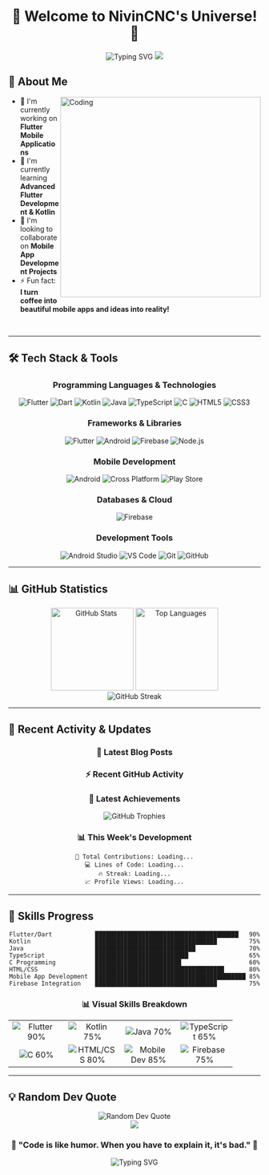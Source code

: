 <div align="center">
  
# 🚀 Welcome to NivinCNC's Universe! 🌟

<img src="https://readme-typing-svg.herokuapp.com?font=Fira+Code&size=35&duration=3000&pause=1000&color=00D9FF&center=true&vCenter=true&width=600&lines=Hi+there!+👋;I'm+NivinCNC;Software+Developer;Technology+Enthusiast;Always+Learning!" alt="Typing SVG" />

<img src="https://user-images.githubusercontent.com/73097560/115834477-dbab4500-a447-11eb-908a-139a6edaec5c.gif">

</div>

## 🎯 About Me

<img align="right" alt="Coding" width="400" src="https://cdn.dribbble.com/users/1162077/screenshots/3848914/programmer.gif">

- 🔭 I'm currently working on **Flutter Mobile Applications**
- 🌱 I'm currently learning **Advanced Flutter Development & Kotlin**
- 👯 I'm looking to collaborate on **Mobile App Development Projects**
- ⚡ Fun fact: **I turn coffee into beautiful mobile apps and ideas into reality!**

<br clear="right"/>

---

## 🛠️ Tech Stack & Tools

<div align="center">

### Programming Languages & Technologies
<p>
  <img src="https://img.shields.io/badge/Flutter-02569B?style=for-the-badge&logo=flutter&logoColor=white" alt="Flutter"/>
  <img src="https://img.shields.io/badge/Dart-0175C2?style=for-the-badge&logo=dart&logoColor=white" alt="Dart"/>
  <img src="https://img.shields.io/badge/Kotlin-0095D5?style=for-the-badge&logo=kotlin&logoColor=white" alt="Kotlin"/>
  <img src="https://img.shields.io/badge/Java-ED8B00?style=for-the-badge&logo=java&logoColor=white" alt="Java"/>
  <img src="https://img.shields.io/badge/TypeScript-007ACC?style=for-the-badge&logo=typescript&logoColor=white" alt="TypeScript"/>
  <img src="https://img.shields.io/badge/C-00599C?style=for-the-badge&logo=c&logoColor=white" alt="C"/>
  <img src="https://img.shields.io/badge/HTML5-E34F26?style=for-the-badge&logo=html5&logoColor=white" alt="HTML5"/>
  <img src="https://img.shields.io/badge/CSS3-1572B6?style=for-the-badge&logo=css3&logoColor=white" alt="CSS3"/>
</p>

### Frameworks & Libraries
<p>
  <img src="https://img.shields.io/badge/Flutter-02569B?style=for-the-badge&logo=flutter&logoColor=white" alt="Flutter"/>
  <img src="https://img.shields.io/badge/Android-3DDC84?style=for-the-badge&logo=android&logoColor=white" alt="Android"/>
  <img src="https://img.shields.io/badge/Firebase-039BE5?style=for-the-badge&logo=Firebase&logoColor=white" alt="Firebase"/>
  <img src="https://img.shields.io/badge/Node.js-43853D?style=for-the-badge&logo=node.js&logoColor=white" alt="Node.js"/>
</p>

### Mobile Development
<p>
  <img src="https://img.shields.io/badge/Android-3DDC84?style=for-the-badge&logo=android&logoColor=white" alt="Android"/>
  <img src="https://img.shields.io/badge/Cross_Platform-4285F4?style=for-the-badge&logo=google&logoColor=white" alt="Cross Platform"/>
  <img src="https://img.shields.io/badge/Play_Store-414141?style=for-the-badge&logo=google-play&logoColor=white" alt="Play Store"/>
</p>

### Databases & Cloud
<p>
  <img src="https://img.shields.io/badge/Firebase-039BE5?style=for-the-badge&logo=Firebase&logoColor=white" alt="Firebase"/>
</p>

### Development Tools
<p>
  <img src="https://img.shields.io/badge/Android_Studio-3DDC84?style=for-the-badge&logo=android-studio&logoColor=white" alt="Android Studio"/>
  <img src="https://img.shields.io/badge/VS%20Code-007ACC?style=for-the-badge&logo=visual-studio-code&logoColor=white" alt="VS Code"/>
  <img src="https://img.shields.io/badge/Git-F05032?style=for-the-badge&logo=git&logoColor=white" alt="Git"/>
  <img src="https://img.shields.io/badge/GitHub-100000?style=for-the-badge&logo=github&logoColor=white" alt="GitHub"/>
</p>

</div>

---

## 📊 GitHub Statistics

<div align="center">
  
<img src="https://github-readme-stats.vercel.app/api?username=NivinCNC&show_icons=true&theme=radical&hide_border=true&count_private=true" alt="GitHub Stats" height="165"/>
<img src="https://github-readme-stats.vercel.app/api/top-langs/?username=NivinCNC&layout=compact&theme=radical&hide_border=true" alt="Top Languages" height="165"/>

</div>

<div align="center">
  
<img src="https://github-readme-streak-stats.herokuapp.com/?user=NivinCNC&theme=radical&hide_border=true" alt="GitHub Streak"/>

</div>

---

## 🔄 Recent Activity & Updates

<div align="center">

### 📝 Latest Blog Posts
<!-- BLOG-POST-LIST:START -->
<!-- BLOG-POST-LIST:END -->

### ⚡ Recent GitHub Activity
<!--START_SECTION:activity-->
<!--END_SECTION:activity-->

### 🎉 Latest Achievements
<img src="https://github-profile-trophy.vercel.app/?username=NivinCNC&theme=radical&no-frame=true&no-bg=false&margin-w=4&row=2" alt="GitHub Trophies"/>

### 📊 This Week's Development
```text
🌟 Total Contributions: Loading...
💻 Lines of Code: Loading...
🔥 Streak: Loading...
📈 Profile Views: Loading...
```

</div>

---


## 🎨 Skills Progress

<div align="center">

```text
Flutter/Dart            ████████████████████████████████████████   90%
Kotlin                  ██████████████████████████████████         75%
Java                    ████████████████████████████               70%
TypeScript              ██████████████████████████                 65%
C Programming           ████████████████████████                   60%
HTML/CSS                ████████████████████████████████████       80%
Mobile App Development  ██████████████████████████████████████████ 85%
Firebase Integration    ██████████████████████████████████         75%
```

### 📊 Visual Skills Breakdown

<table>
<tr>
<td align="center" width="96">
<img src="https://img.shields.io/badge/Flutter-90%25-02569B?style=for-the-badge&logo=flutter&logoColor=white" alt="Flutter 90%"/>
</td>
<td align="center" width="96">
<img src="https://img.shields.io/badge/Kotlin-75%25-0095D5?style=for-the-badge&logo=kotlin&logoColor=white" alt="Kotlin 75%"/>
</td>
<td align="center" width="96">
<img src="https://img.shields.io/badge/Java-70%25-ED8B00?style=for-the-badge&logo=java&logoColor=white" alt="Java 70%"/>
</td>
<td align="center" width="96">
<img src="https://img.shields.io/badge/TypeScript-65%25-007ACC?style=for-the-badge&logo=typescript&logoColor=white" alt="TypeScript 65%"/>
</td>
</tr>
<tr>
<td align="center" width="96">
<img src="https://img.shields.io/badge/C-60%25-00599C?style=for-the-badge&logo=c&logoColor=white" alt="C 60%"/>
</td>
<td align="center" width="96">
<img src="https://img.shields.io/badge/HTML%2FCSS-80%25-E34F26?style=for-the-badge&logo=html5&logoColor=white" alt="HTML/CSS 80%"/>
</td>
<td align="center" width="96">
<img src="https://img.shields.io/badge/Mobile%20Dev-85%25-3DDC84?style=for-the-badge&logo=android&logoColor=white" alt="Mobile Dev 85%"/>
</td>
<td align="center" width="96">
<img src="https://img.shields.io/badge/Firebase-75%25-039BE5?style=for-the-badge&logo=firebase&logoColor=white" alt="Firebase 75%"/>
</td>
</tr>
</table>

</div>

---

## 💡 Random Dev Quote

<div align="center">
  
<img src="https://quotes-github-readme.vercel.app/api?type=horizontal&theme=radical" alt="Random Dev Quote"/>

</div>


<div align="center">
  
<img src="https://user-images.githubusercontent.com/73097560/115834477-dbab4500-a447-11eb-908a-139a6edaec5c.gif">

### 🌟 "Code is like humor. When you have to explain it, it's bad." 🌟

<img src="https://readme-typing-svg.herokuapp.com?font=Fira+Code&size=20&duration=2000&pause=1000&color=00D9FF&center=true&vCenter=true&width=600&lines=Thanks+for+visiting!;Let's+build+something+amazing+together!;Happy+Coding!+🚀" alt="Typing SVG" />

</div>